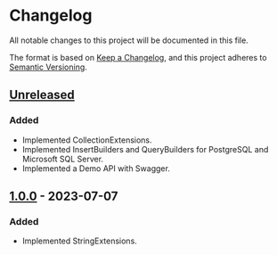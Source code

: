 # Changelog

All notable changes to this project will be documented in this file.

The format is based on [Keep a Changelog](https://keepachangelog.com/en/1.0.0/),
and this project adheres to [Semantic Versioning](https://semver.org/spec/v2.0.0.html).

## [Unreleased]

### Added

- Implemented CollectionExtensions.
- Implemented InsertBuilders and QueryBuilders for PostgreSQL and Microsoft SQL Server.
- Implemented a Demo API with Swagger.

## [1.0.0] - 2023-07-07

### Added

- Implemented StringExtensions.

[unreleased]: https://github.com/Logitar/Logitar.NET/compare/v1.0.0...HEAD
[1.0.0]: https://github.com/Logitar/Logitar.NET/releases/tag/v1.0.0
